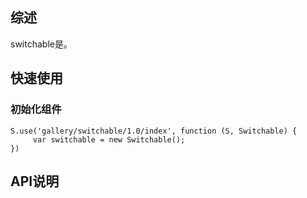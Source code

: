 ## 综述

switchable是。

## 快速使用

### 初始化组件

    S.use('gallery/switchable/1.0/index', function (S, Switchable) {
         var switchable = new Switchable();
    })

## API说明

